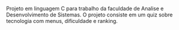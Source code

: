 Projeto em linguagem C para trabalho da faculdade de Analise e Desenvolvimento de Sistemas.
O projeto consiste em um quiz sobre tecnologia com menus, dificuldade e ranking.
